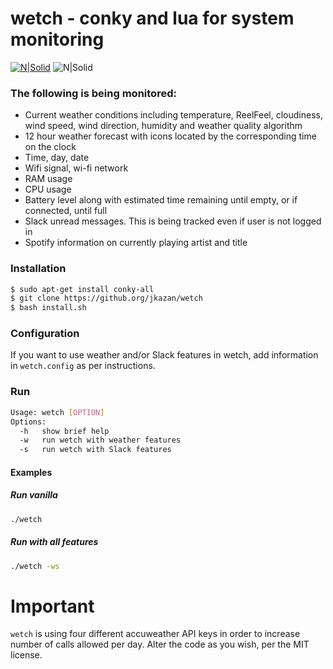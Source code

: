 # wetch - conky and lua for system monitoring
[![N|Solid](https://i.imgur.com/OQfwIqf.jpg)](https://i.imgur.com/OQfwIqf.jpg)
![N|Solid](https://img.shields.io/badge/Debian-Tested-green.svg?longCache=true&style=popout-square)
### The following is being monitored: 

- Current weather conditions including temperature, ReelFeel,
  cloudiness, wind speed, wind direction, humidity and weather quality
  algorithm
- 12 hour weather forecast with icons located by the corresponding
  time on the clock
- Time, day, date
- Wifi signal, wi-fi network
- RAM usage
- CPU usage
- Battery level along with estimated time remaining until empty, or if
  connected, until full
- Slack unread messages. This is being tracked even if user is not logged in
- Spotify information on currently playing artist and title


### Installation
```sh
$ sudo apt-get install conky-all
$ git clone https://github.org/jkazan/wetch
$ bash install.sh
```

### Configuration
If you want to use weather and/or Slack features in wetch, add
information in `wetch.config` as per instructions.

### Run
```sh
Usage: wetch [OPTION]
Options:
  -h   show brief help
  -w   run wetch with weather features
  -s   run wetch with Slack features
```

#### Examples
##### Run vanilla
```sh
./wetch
```
##### Run with all features
```sh
./wetch -ws
```

# Important
`wetch` is using four different accuweather API keys in order to
increase number of calls allowed per day. Alter the code as you wish,
per the MIT license.
